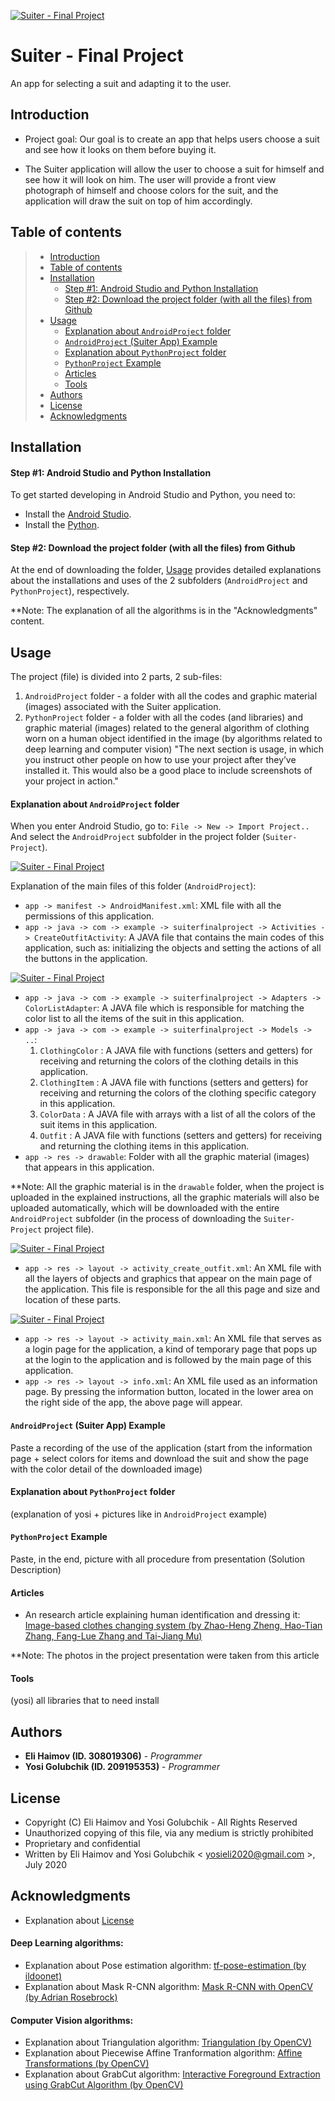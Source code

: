 <a href="https://github.com/elihaimov1992/SuiterFinalProject"><img src="https://github.com/elihaimov1992/SuiterFinalProject/blob/master/logo_small.png" title="Suiter - Final Project" alt="Suiter - Final Project"></a>

# Suiter - Final Project

An app for selecting a suit and adapting it to the user.


## Introduction

 * Project goal: Our goal is to create an app that helps users choose a suit and see how it looks on them before buying it.

 * The Suiter application will allow the user to choose a suit for himself and see how it will look on him. The user will provide a front view photograph of himself and 
   choose colors for the suit, and the application will draw the suit on top of him accordingly.


## Table of contents

> * [Introduction](#introduction)
> * [Table of contents](#table-of-contents)
> * [Installation](#installation)
>   * [Step #1: Android Studio and Python Installation](#step-1-android-studio-and-python-installation)
>   * [Step #2: Download the project folder (with all the files) from Github](#step-2-download-the-project-folder-with-all-the-files-from-github)
> * [Usage](#usage)
>   * [Explanation about ` AndroidProject ` folder](#explanation-about-androidproject-folder)
>   * [` AndroidProject ` (Suiter App) Example](#androidproject-suiter-app-example)
>   * [Explanation about ` PythonProject ` folder](#explanation-about-pythonproject-folder)
>   * [` PythonProject ` Example](#pythonproject-example)
>   * [Articles](#articles)
>   * [Tools](#tools)
> * [Authors](#authors)
> * [License](#license)
> * [Acknowledgments](#acknowledgments)


## Installation


#### Step #1: Android Studio and Python Installation

To get started developing in Android Studio and Python, you need to:
 * Install the [Android Studio](https://developer.android.com/studio).
 * Install the [Python](https://www.python.org/downloads/).
 
 
 #### Step #2: Download the project folder (with all the files) from Github
 
 At the end of downloading the folder, [Usage](#usage) provides detailed explanations about the installations and uses of the 2 subfolders (` AndroidProject ` and ` PythonProject `), respectively.
 
**Note: The explanation of all the algorithms is in the "Acknowledgments" content.


## Usage

The project (file) is divided into 2 parts, 2 sub-files:
1. ` AndroidProject ` folder - a folder with all the codes and graphic material (images) associated with the Suiter application.
2. ` PythonProject ` folder - a folder with all the codes (and libraries) and graphic material (images) related to the general algorithm of clothing worn on a human object identified in the image (by algorithms related to deep learning and computer vision)
"The next section is usage, in which you instruct other people on how to use your project after they’ve installed it. This would also be a good place to include screenshots of your project in action."


#### Explanation about ` AndroidProject ` folder

When you enter Android Studio, go to: ` File -> New -> Import Project.. ` And select the ` AndroidProject ` subfolder in the project folder (` Suiter-Project `).


<a href="https://github.com/elihaimov1992/SuiterFinalProject"><img src="https://github.com/elihaimov1992/SuiterFinalProject/blob/master/pic1.jpg" title="Suiter - Final Project" alt="Suiter - Final Project"></a>

Explanation of the main files of this folder (` AndroidProject `):
* ` app -> manifest -> AndroidManifest.xml `: XML file with all the permissions of this application.
* ` app -> java -> com -> example -> suiterfinalproject -> Activities -> CreateOutfitActivity `: A JAVA file that contains the main codes of this application, such as: initializing the objects and setting the actions of all the buttons in the application.


<a href="https://github.com/elihaimov1992/SuiterFinalProject"><img src="https://github.com/elihaimov1992/SuiterFinalProject/blob/master/pic2.jpg" title="Suiter - Final Project" alt="Suiter - Final Project"></a>
* ` app -> java -> com -> example -> suiterfinalproject -> Adapters -> ColorListAdapter `: A JAVA file which is responsible for matching the color list to all the items of the suit in this application.
* ` app -> java -> com -> example -> suiterfinalproject -> Models -> .. `: 
   1. ` ClothingColor ` : A JAVA file with functions (setters and getters) for receiving and returning the colors of the clothing details in this application.
   2. ` ClothingItem ` : A JAVA file with functions (setters and getters) for receiving and returning the colors of the clothing specific category in this application.
   3. ` ColorData ` : A JAVA file with arrays with a list of all the colors of the suit items in this application.
   4. ` Outfit ` : A JAVA file with functions (setters and getters) for receiving and returning the clothing items in this application.
* ` app -> res -> drawable `: Folder with all the graphic material (images) that appears in this application.

**Note: All the graphic material is in the ` drawable ` folder, when the project is uploaded in the explained instructions, all the graphic materials will also be uploaded automatically, which will be downloaded with the entire ` AndroidProject ` subfolder (in the process of downloading the ` Suiter-Project ` project file).


<a href="https://github.com/elihaimov1992/SuiterFinalProject"><img src="https://github.com/elihaimov1992/SuiterFinalProject/blob/master/pic3.jpg" title="Suiter - Final Project" alt="Suiter - Final Project"></a>
* ` app -> res -> layout -> activity_create_outfit.xml `: An XML file with all the layers of objects and graphics that appear on the main page of the application. This file is responsible for the all this page and size and location of these parts.


<a href="https://github.com/elihaimov1992/SuiterFinalProject"><img src="https://github.com/elihaimov1992/SuiterFinalProject/blob/master/pic4.jpg" title="Suiter - Final Project" alt="Suiter - Final Project"></a>
* ` app -> res -> layout -> activity_main.xml `: An XML file that serves as a login page for the application, a kind of temporary page that pops up at the login to the application and is followed by the main page of this application.
* ` app -> res -> layout -> info.xml `: An XML file used as an information page. By pressing the information button, located in the lower area on the right side of the app, the above page will appear.


#### ` AndroidProject ` (Suiter App) Example

Paste a recording of the use of the application (start from the information page + select colors for items and download the suit and show the page with the color detail of the downloaded image)


#### Explanation about ` PythonProject ` folder

(explanation of yosi + pictures like in ` AndroidProject ` example)


#### ` PythonProject ` Example

Paste, in the end, picture with all procedure from presentation (Solution Description)


#### Articles
* An research article explaining human identification and dressing it: 
[Image-based clothes changing system (by Zhao-Heng Zheng, Hao-Tian Zhang, Fang-Lue Zhang and Tai-Jiang Mu)](https://link.springer.com/content/pdf/10.1007/s41095-017-0084-6.pdf)

**Note: The photos in the project presentation were taken from this article


#### Tools

(yosi) all libraries that to need install


## Authors

* **Eli Haimov (ID. 308019306)** - *Programmer*
* **Yosi Golubchik (ID. 209195353)** - *Programmer*


## License

* Copyright (C) Eli Haimov and Yosi Golubchik - All Rights Reserved
* Unauthorized copying of this file, via any medium is strictly prohibited
* Proprietary and confidential
* Written by Eli Haimov and Yosi Golubchik < yosieli2020@gmail.com >, July 2020


## Acknowledgments

* Explanation about [License](https://softwareengineering.stackexchange.com/questions/68134/best-existing-license-for-closed-source-code)


#### Deep Learning algorithms:
* Explanation about Pose estimation algorithm: [tf-pose-estimation (by ildoonet)](https://github.com/ildoonet/tf-pose-estimation)
* Explanation about Mask R-CNN algorithm: [Mask R-CNN with OpenCV (by Adrian Rosebrock)](https://www.pyimagesearch.com/2018/11/19/mask-r-cnn-with-opencv/)

#### Computer Vision algorithms:
* Explanation about Triangulation algorithm: [Triangulation (by OpenCV)](https://docs.opencv.org/3.4/d0/dbd/group__triangulation.html)
* Explanation about Piecewise Affine Tranformation algorithm: [Affine Transformations (by OpenCV)](https://docs.opencv.org/3.4/d4/d61/tutorial_warp_affine.html)
* Explanation about GrabCut algorithm: [Interactive Foreground Extraction using GrabCut Algorithm (by OpenCV)](https://docs.opencv.org/trunk/d8/d83/tutorial_py_grabcut.html)

